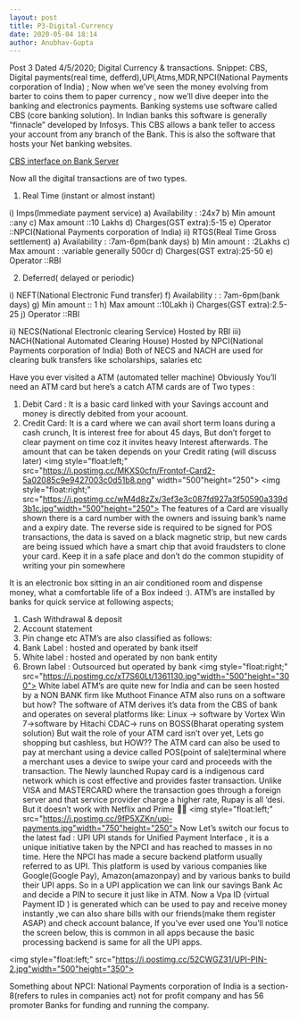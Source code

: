 ```yaml
---
layout: post
title: P3-Digital-Currency
date: 2020-05-04 18:14
author: Anubhav-Gupta
---
```

<style>
    header{
      
     background-color: rgba(249, 241 ,241 , 0.7);
         font-weight: bolder;
         font-size: larger;
         font-family: fantasy;
        }
    
      body{
        background-image: url("https://i.postimg.cc/zBqgwPHS/annie-spratt-xv-U-X0-GV9-o-unsplash.jpg");
      }
      </style>


Post 3 
Dated 4/5/2020;
 Digital Currency & transactions.
Snippet:
CBS, Digital payments(real time, defferd),UPI,Atms,MDR,NPCI(National Payments corporation of India)
;
Now when we’ve seen the money evolving from barter to coins them to paper currency , now we’ll dive deeper into the banking and electronics payments.
Banking systems use software called CBS (core banking solution). In Indian banks this software is generally “finnacle” developed by Infosys. This CBS allows a bank teller to access your account from any branch of the Bank. This is also the software that hosts your Net banking websites.

[CBS interface on Bank Server]("https://i.postimg.cc/nV3xQKr8/standing-instruction-finacle-1.jpg")

Now all the digital transactions are of two types.
1.	Real Time (instant or almost instant)

i)	Imps(Immediate payment service)
a)	Availability      : :24x7
b)	Min amount   ::any
c)	Max amount   ::10 Lakhs
d)	Charges(GST extra):5-15
e)	Operator           ::NPCI(National Payments corporation of India)
ii)	RTGS(Real Time Gross settlement)
a)	 Availability      : :7am-6pm(bank days)
b)	Min amount     : :2Lakhs
c)	Max amount    : :variable generally 500cr 
d)	Charges(GST extra):25-50
e)	Operator           ::RBI

2.	Deferred( delayed or periodic)

i)	NEFT(National Electronic Fund transfer)
f)	 Availability      : : 7am-6pm(bank days)
g)	Min amount   ::  1
h)	Max amount   ::10Lakh 
i)	Charges(GST extra):2.5-25
j)	Operator           ::RBI

ii)	NECS(National Electronic clearing Service)
Hosted by RBI
iii)	NACH(National Automated Clearing House)
Hosted by NPCI(National Payments corporation of India)
Both of NECS and NACH are used for clearing bulk transfers like scholarships, salaries etc



Have you ever visited a ATM (automated teller machine)
Obviously You’ll need an ATM card but here’s a catch
ATM cards are of Two types :
1.	Debit Card : It is a basic card linked with your Savings account and money is directly debited from your acoount.
2.	Credit Card: It is a card where we can avail short term loans during a cash crunch, It is interest free for about 45 days, But don’t forget to clear payment on time coz it invites heavy Interest afterwards. The amount that can be taken depends on your Credit rating (will discuss later)
 <img style="float:left;" src="https://i.postimg.cc/MKXS0cfn/Frontof-Card2-5a02085c9e9427003c0d51b8.png" width="500"height="250">
<img style="float:right;" src="https://i.postimg.cc/wM4d8zZx/3ef3e3c087fd927a3f50590a339d3b1c.jpg"width="500"height="250">
The features of a Card are visually shown 
there is a card number with the owners and issuing bank’s name and a expiry date. The reverse side is required to be signed for POS transactions, the data is saved on a black magnetic strip, but new cards are being issued which have a smart chip that avoid fraudsters to clone your card.
Keep it in a safe place and don’t do the common stupidity of writing your pin somewhere 
   
It is an electronic box sitting in an air conditioned room and dispense money, what a comfortable life of a Box indeed :).
ATM’s are installed by banks for quick service at following aspects;
1.	Cash Withdrawal & deposit
2.	Account statement
3.	Pin change etc
ATM’s are also classified as follows:
1.	Bank Label   :  hosted and operated by bank itself
2.	White label  :  hosted and operated by non bank entity
3.	Brown label  : Outsourced but operated by bank
<img style="float:right;" src="https://i.postimg.cc/xT7S60Lt/1361130.jpg"width="500"height="300">
White label ATM’s are quite new for India and can be seen hosted by a NON BANK firm like Muthoot Finance
ATM also runs on a software but how?
The software of ATM derives it’s data from the CBS of bank and operates on several platforms like:
Linux -> software by Vortex
Win 7->software by Hitachi
CDAC-> runs on BOSS(Bharat operating system solution)
But wait the role of your ATM card isn’t over yet, Lets go shopping but cashless, but HOW??
The ATM card can also be used to pay at merchant using a device called POS(point of sale)terminal where a merchant uses a device to swipe your card and proceeds with the transaction. 
The Newly launched Rupay card is a indigenous card network which is cost effective and  provides faster transaction. Unlike VISA and MASTERCARD where the transaction goes through a foreign server and that service provider charge a higher rate, Rupay is all ‘desi. But it doesn’t work with Netflix and Prime 
<img style="float:left;" src="https://i.postimg.cc/9fP5XZKn/upi-payments.jpg"width="750"height="250">
Now Let’s switch our focus to the latest fad : UPI
UPI stands for Unified Payment Interface , it is a unique initiative taken by the NPCI and has reached to masses in no time. Here the NPCI has made a secure backend platform usually referred to as UPI. This platform is used by various companies like Google(Google Pay), Amazon(amazonpay) and by various banks to build their UPI apps.
So in a UPI application we can link our savings Bank Ac and decide a PIN to secure it just like in ATM. Now a Vpa ID (virtual Payment ID ) is generated which can be used to pay and receive money instantly ,we can also share bills with our friends(make them register ASAP) and check account balance, If you’ve ever used one You’ll notice the screen below, this is common in all apps because the basic processing backend is same for all the UPI apps. 

<img style="float:left;" src="https://i.postimg.cc/52CWGZ31/UPI-PIN-2.jpg"width="500"height="350">


Something about NPCI:
National Payments corporation of India is a section-8(refers to rules in companies act) not for profit company and has 56 promoter Banks for funding and running the company.


